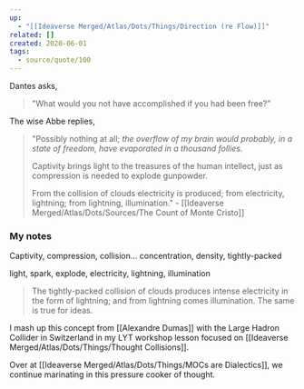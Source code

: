 ```yaml
---
up:
  - "[[Ideaverse Merged/Atlas/Dots/Things/Direction (re Flow)]]"
related: []
created: 2020-06-01
tags:
  - source/quote/100
---
```

Dantes asks, 

> "What would you not have accomplished if you had been free?” 

The wise Abbe replies, 

> "Possibly nothing at all; *the overflow of my brain would probably, in a state of freedom, have evaporated in a thousand follies.* 
> 
> Captivity brings light to the treasures of the human intellect, just as compression is needed to explode gunpowder. 
> 
> From the collision of clouds electricity is produced; from electricity, lightning; from lightning, illumination." - [[Ideaverse Merged/Atlas/Dots/Sources/The Count of Monte Cristo]]

### My notes
Captivity, compression, collision... concentration, density, tightly-packed

light, spark, explode, electricity, lightning, illumination

> The tightly-packed collision of clouds produces intense electricity in the form of lightning; and from lightning comes illumination. The same is true for ideas. 

I mash up this concept from [[Alexandre Dumas]] with the Large Hadron Collider in Switzerland in my LYT workshop lesson focused on [[Ideaverse Merged/Atlas/Dots/Things/Thought Collisions]].

Over at [[Ideaverse Merged/Atlas/Dots/Things/MOCs are Dialectics]], we continue marinating in this pressure cooker of thought.
